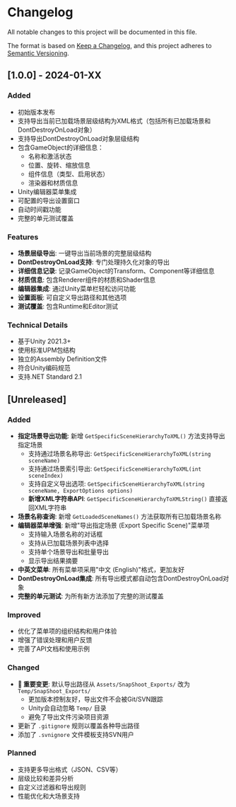 # Changelog

All notable changes to this project will be documented in this file.

The format is based on [Keep a Changelog](https://keepachangelog.com/en/1.0.0/),
and this project adheres to [Semantic Versioning](https://semver.org/spec/v2.0.0.html).

## [1.0.0] - 2024-01-XX

### Added
- 初始版本发布
- 支持导出当前已加载场景层级结构为XML格式（包括所有已加载场景和DontDestroyOnLoad对象）
- 支持导出DontDestroyOnLoad对象层级结构
- 包含GameObject的详细信息：
  - 名称和激活状态
  - 位置、旋转、缩放信息
  - 组件信息（类型、启用状态）
  - 渲染器和材质信息
- Unity编辑器菜单集成
- 可配置的导出设置窗口
- 自动时间戳功能
- 完整的单元测试覆盖

### Features
- **场景层级导出**: 一键导出当前场景的完整层级结构
- **DontDestroyOnLoad支持**: 专门处理持久化对象的导出
- **详细信息记录**: 记录GameObject的Transform、Component等详细信息
- **材质信息**: 包含Renderer组件的材质和Shader信息
- **编辑器集成**: 通过Unity菜单栏轻松访问功能
- **设置面板**: 可自定义导出路径和其他选项
- **测试覆盖**: 包含Runtime和Editor测试

### Technical Details
- 基于Unity 2021.3+
- 使用标准UPM包结构
- 独立的Assembly Definition文件
- 符合Unity编码规范
- 支持.NET Standard 2.1

## [Unreleased]

### Added
- **指定场景导出功能**: 新增 `GetSpecificSceneHierarchyToXML()` 方法支持导出指定场景
  - 支持通过场景名称导出: `GetSpecificSceneHierarchyToXML(string sceneName)`
  - 支持通过场景索引导出: `GetSpecificSceneHierarchyToXML(int sceneIndex)`
  - 支持自定义导出选项: `GetSpecificSceneHierarchyToXML(string sceneName, ExportOptions options)`
  - **新增XML字符串API**: `GetSpecificSceneHierarchyToXMLString()` 直接返回XML字符串
- **场景名称查询**: 新增 `GetLoadedSceneNames()` 方法获取所有已加载场景名称
- **编辑器菜单增强**: 新增"导出指定场景 (Export Specific Scene)"菜单项
  - 支持输入场景名称的对话框
  - 支持从已加载场景列表中选择
  - 支持单个场景导出和批量导出
  - 显示导出结果摘要
- **中英文菜单**: 所有菜单项采用"中文 (English)"格式，更加友好
- **DontDestroyOnLoad集成**: 所有导出模式都自动包含DontDestroyOnLoad对象
- **完整的单元测试**: 为所有新方法添加了完整的测试覆盖

### Improved
- 优化了菜单项的组织结构和用户体验
- 增强了错误处理和用户反馈
- 完善了API文档和使用示例

### Changed
- **🔄 重要变更**: 默认导出路径从 `Assets/SnapShoot_Exports/` 改为 `Temp/SnapShoot_Exports/`
  - 更加版本控制友好，导出文件不会被Git/SVN跟踪
  - Unity会自动忽略 `Temp/` 目录
  - 避免了导出文件污染项目资源
- 更新了 `.gitignore` 规则以覆盖各种导出路径
- 添加了 `.svnignore` 文件模板支持SVN用户

### Planned
- 支持更多导出格式（JSON、CSV等）
- 层级比较和差异分析
- 自定义过滤器和导出规则
- 性能优化和大场景支持

